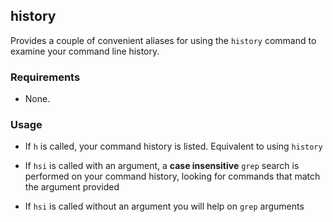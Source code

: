## history

Provides a couple of convenient aliases for using the `history` command to examine your command line history.

### Requirements

* None.

### Usage

* If `h` is called, your command history is listed. Equivalent to using `history`

* If `hsi` is called with an argument, a **case insensitive** `grep` search is performed on your command history, looking for commands that match the argument provided

* If `hsi` is called without an argument you will help on `grep` arguments

